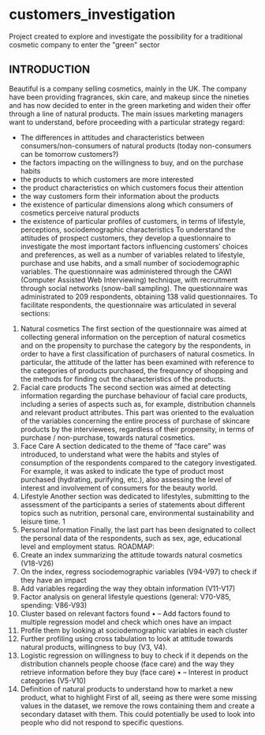 # customers_investigation
Project created to explore and investigate the possibility for a traditional cosmetic company to enter the "green" sector

## INTRODUCTION
Beautiful is a company selling cosmetics, mainly in the UK. The company have been providing fragrances, skin care, and makeup since the nineties and has now decided to enter in the green marketing and widen their offer through a line of natural products. The main issues marketing managers want to understand, before proceeding with a particular strategy regard:
- The differences in attitudes and characteristics between consumers/non-consumers of natural products (today non-consumers can be tomorrow customers?)
- the factors impacting on the willingness to buy, and on the purchase habits
- the products to which customers are more interested
- the product characteristics on which customers focus their attention
- the way customers form their information about the products
- the existence of particular dimensions along which consumers of cosmetics perceive natural products
- the existence of particular profiles of customers, in terms of lifestyle, perceptions, sociodemographic characteristics
To understand the attitudes of prospect customers, they develop a questionnaire to investigate the most important factors influencing customers’ choices and preferences, as well as a number of variables related to lifestyle, purchase and use habits, and a small number of sociodemographic variables. The questionnaire was administered through the CAWI (Computer Assisted Web Interviewing) technique, with recruitment through social networks (snow-ball sampling). The questionnaire was administrated to 209 respondents, obtaining 138 valid questionnaires. To facilitate respondents, the questionnaire was articulated in several sections:
1. Natural cosmetics The first section of the questionnaire was aimed at collecting general information on the perception of natural cosmetics and on the propensity to purchase the category by the respondents, in order to have a first classification of purchasers of natural cosmetics. In particular, the attitude of the latter has been examined with reference to the categories of products purchased, the frequency of shopping and the methods for finding out the characteristics of the products.
2. Facial care products The second section was aimed at detecting information regarding the purchase behaviour of facial care products, including a series of aspects such as, for example, distribution channels and relevant product attributes. This part was oriented to the evaluation of the variables concerning the entire process of purchase of skincare products by the interviewees, regardless of their propensity, in terms of purchase / non-purchase, towards natural cosmetics.
3. Face Care A section dedicated to the theme of “face care” was introduced, to understand what were the habits and styles of consumption of the respondents compared to the category investigated. For example, it was asked to indicate the type of product most purchased (hydrating, purifying, etc.), also assessing the level of interest and involvement of consumers for the beauty world.
4. Lifestyle Another section was dedicated to lifestyles, submitting to the assessment of the participants a series of statements about different topics such as nutrition, personal care, environmental sustainability and leisure time.
1
5. Personal Information Finally, the last part has been designated to collect the personal data of the respondents, such as sex, age, educational level and employment status.
ROADMAP:
1. Create an index summarizing the attitude towards natural cosmetics (V18-V26)
2. On the index, regress sociodemographic variables (V94-V97) to check if they have an impact
3. Add variables regarding the way they obtain information (V11-V17)
4. Factor analysis on general lifestyle questions (general: V70-V85, spending: V86-V93)
5. Cluster based on relevant factors found
• – Add factors found to multiple regression model and check which ones have an impact
6. Profile them by looking at sociodemographic variables in each cluster
7. Further profiling using cross tabulation to look at attitude towards natural products, willingness to buy (V3, V4).
8. Logistic regression on willingness to buy to check if it depends on the distribution channels people choose (face care) and the way they retrieve information before they buy (face care)
• – Interest in product categories (V5-V10)
9. Definition of natural products to understand how to market a new product, what to highlight
First of all, seeing as there were some missing values in the dataset, we remove the rows containing them and create a secondary dataset with them. This could potentially be used to look into people who did not respond to specific questions.
